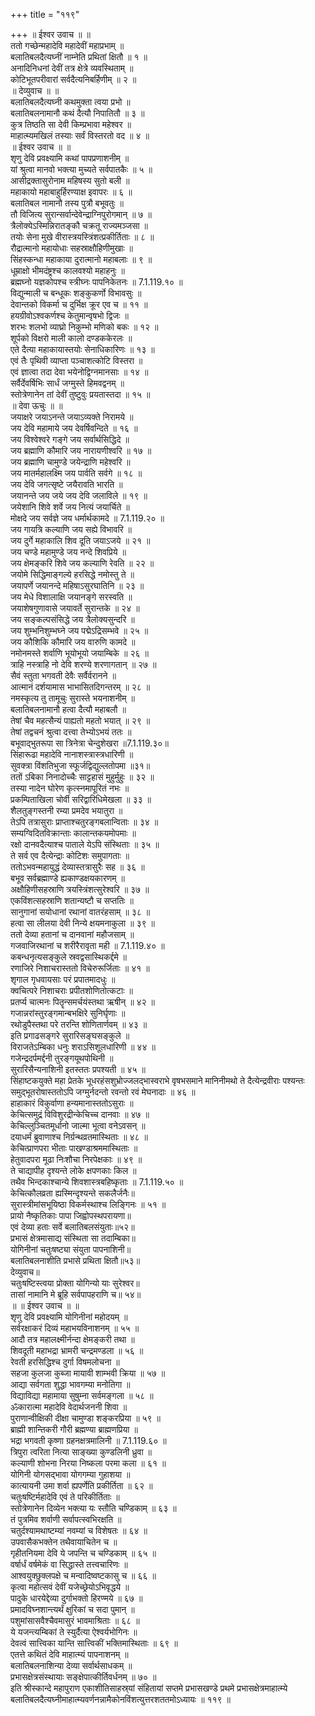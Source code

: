 +++
title = "११९"

+++
॥ ईश्वर उवाच ॥ ॥  
ततो गच्छेन्महादेवि महादेवीं महाप्रभाम् ॥  
बलातिबलदैत्यघ्नीं नाम्नेति प्रथितां क्षितौ ॥ १ ॥  
अनादिनिधनां देवीं तत्र क्षेत्रे व्यवस्थिताम् ॥  
कोटिभूतपरीवारां सर्वदैत्यनिबर्हिणीम् ॥ २ ॥  
॥ देव्युवाच ॥ ॥  
बलातिबलदैत्यघ्नी कथमुक्ता त्वया प्रभो ॥  
बलातिबलनामानौ कथं दैत्यौ निपातितौ ॥ ३ ॥  
कुत्र तिष्ठति सा देवी किम्प्रभावा महेश्वर ॥  
माहात्म्यमखिलं तस्याः सर्वं विस्तरतो वद ॥ ४ ॥  
॥ ईश्वर उवाच ॥ ॥  
शृणु देवि प्रवक्ष्यामि कथां पापप्रणाशनीम् ॥  
यां श्रुत्वा मानवो भक्त्या मुच्यते सर्वपातकैः ॥ ५ ॥  
आसीद्रक्तासुरोनाम महिषस्य सुतो बली ॥  
महाकायो महाबाहुर्हिरण्याक्ष इवापरः ॥ ६ ॥  
बलातिबल नामानौ तस्य पुत्रौ बभूवतुः ॥  
तौ विजित्य सुरान्सर्वान्देवेन्द्राग्निपुरोगमान् ॥ ७ ॥  
त्रैलोक्येऽस्मिन्निरातङ्कौ चक्रतू राज्यमञ्जसा ॥  
तयोः सेना मुखे वीरास्त्रयस्त्रिंशत्प्रकीर्तिताः ॥ ८ ॥  
रौद्रात्मानो महायोधाः सहस्राक्षौहिणीमुखाः ॥  
सिंहस्कन्धा महाकाया दुरात्मानो महाबलाः ॥ ९ ॥  
धूम्राक्षो भीमदंष्ट्रश्च कालवश्यो महाहनुः ॥  
ब्रह्मघ्नो यज्ञकोपश्च स्त्रीघ्नः पापनिकेतनः ॥ 7.1.119.१० ॥  
विद्युन्माली च बन्धूकः शङ्कुकर्णो विभावसुः ॥  
देवान्तको विकर्मा च दुर्भिक्ष क्रूर एव च ॥ ११ ॥  
हयग्रीवोऽश्वकर्णश्च केतुमान्वृषभो द्विजः ॥  
शरभः शलभो व्याघ्रो निकुम्भो मणिको बकः ॥ १२ ॥  
शूर्पको विक्षरो माली कालो दण्डककेरलः ॥  
एते दैत्या महाकायास्तयोः सेनाधिकारिणः ॥ १३ ॥  
एवं तैः पृथिवी व्याप्ता पञ्चाशत्कोटि विस्तरा ॥  
एवं ज्ञात्वा तदा देवा भयेनोद्विग्नमानसाः ॥ १४ ॥  
सर्वैर्देवर्षिभिः सार्धं जग्मुस्ते हिमवद्वनम् ॥  
स्तोत्रेणानेन तां देवीं तुष्टुवुः प्रयतास्तदा ॥ १५ ॥  
॥ देवा ऊचुः ॥ ॥  
जयाक्षरे जयाऽनन्ते जयाऽव्यक्ते निरामये ॥  
जय देवि महामाये जय देवर्षिवन्दिते ॥ १६ ॥  
जय विश्वेश्वरे गङ्गे जय सर्वार्थसिद्धिदे ॥  
जय ब्रह्माणि कौमारि जय नारायणीश्वरि ॥ १७ ॥  
जय ब्रह्माणि चामुण्डे जयेन्द्राणि महेश्वरि ॥  
जय मातर्महालक्ष्मि जय पार्वति सर्वगे ॥ १८ ॥  
जय देवि जगत्सृष्टे जयैरावति भारति ॥  
जयानन्ते जय जये जय देवि जलाविले ॥ १९ ॥  
जयेशानि शिवे शर्वे जय नित्यं जयार्चिते ॥  
मोक्षदे जय सर्वज्ञे जय धर्मार्थकामदे ॥ 7.1.119.२० ॥  
जय गायत्रि कल्याणि जय सह्ये विभावरि ॥  
जय दुर्गे महाकालि शिव दूति जयाऽजये ॥ २१ ॥  
जय चण्डे महामुण्डे जय नन्दे शिवप्रिये ॥  
जय क्षेमङ्करि शिवे जय कल्याणि रेवति ॥ २२ ॥  
जयोमे सिद्धिमाङ्गल्ये हरसिद्धे नमोस्तु ते ॥  
जयापर्णे जयानन्दे महिषाऽसुरघातिनि ॥ २३ ॥  
जय मेधे विशालाक्षि जयानङ्गे सरस्वति ॥  
जयाशेषगुणावासे जयावर्ते सुरान्तके ॥ २४ ॥  
जय सङ्कल्पसंसिद्धे जय त्रैलोक्यसुन्दरि ॥  
जय शुम्भनिशुम्भघ्ने जय पद्मेऽद्रिसम्भवे ॥ २५ ॥  
जय कौशिकि कौमारि जय वारुणि कामदे ॥  
नमोनमस्ते शर्वाणि भूयोभूयो जयाम्बिके ॥ २६ ॥  
त्राहि नस्त्राहि नो देवि शरण्ये शरणागतान् ॥ २७ ॥  
सैवं स्तुता भगवती देवैः सर्वैर्वरानने ॥  
आत्मानं दर्शयामास भाभासितदिगन्तरम् ॥ २८ ॥  
नमस्कृत्य तु तामूचुः सुरास्ते भयनाशनीम् ॥  
बलातिबलनामानौ हत्वा दैत्यौ महाबलौ ॥  
तेषां चैव महत्सैन्यं पाह्यतो महतो भयात् ॥ २९ ॥  
तेषां तद्वचनं श्रुत्वा दत्त्वा तेभ्योऽभयं ततः ॥  
बभूवाद्भुतरूपा सा त्रिनेत्रा चेन्दुशेखरा ॥7.1.119.३०॥  
सिंहारूढा महादेवि नानाशस्त्रास्त्रधारिणी ॥  
सुवक्त्रा विंशतिभुजा स्फूर्जद्विद्युल्लतोपमा ॥३१॥  
ततों ऽबिका निनादोच्चैः साट्टहासं मुहुर्मुहुः ॥ ३२ ॥  
तस्या नादेन घोरेण कृत्स्नमापूरितं नभः ॥  
प्रकम्पिताखिला चोर्वी सरिद्वारिधिमेखला ॥ ३३ ॥  
शैलतुङ्गस्तनी रम्या प्रमदेव भयातुरा ॥  
तेऽपि तत्रासुराः प्राप्ताश्चतुरङ्गबलान्विताः ॥ ३४ ॥  
सम्यग्विदितविक्रान्ताः कालान्तकयमोपमाः ॥  
रक्षो दानवदैत्याश्च पाताले येऽपि संस्थिताः ॥ ३५ ॥  
ते सर्व एव दैत्येन्द्राः कोटिशः समुपागताः ॥  
ततोऽभवन्महायुद्धं देव्यास्तत्रासुरैः सह ॥ ३६ ॥  
बभूव सर्वब्रह्माण्डे ह्यकाण्डक्षयकारणम् ॥  
अक्षौहिणीसहस्राणि त्रयस्त्रिंशत्सुरेश्वरि ॥ ३७ ॥  
एकविंशत्सहस्राणि शतान्यष्टौ च सप्ततिः ॥  
सानुगानां सयोधानां रथानां वातरंहसाम् ॥ ३८ ॥  
हत्वा सा लीलया देवी निन्ये क्षयमनाकुला ॥ ३९ ॥  
ततो देव्या हतानां च दानवानां महौजसाम् ॥  
गजवाजिरथानां च शरीरैरावृता मही ॥ 7.1.119.४० ॥  
कबन्धनृत्यसङ्कुले स्रवद्वसास्थिकर्द्दमे ॥  
रणाजिरे निशाचरास्ततो विचेरुरूर्जिताः ॥ ४१ ॥  
शृगाल गृधवायसाः परं प्रपातमादधुः ॥  
क्वचित्परे निशाचराः प्रपीतशोणितोत्कटाः ॥  
प्रतर्प्य चात्मनः पितॄन्समर्चयंस्तथा ऋषीन् ॥ ४२ ॥  
गजान्नरांस्तुरङ्गमान्बभक्षिरे सुनिर्घृणाः ॥  
रथोडुपैस्तथा परे तरन्ति शोणितार्णवम् ॥ ४३ ॥  
इति प्रगाढसङ्गरे सुरारिसङ्घसङ्कुले ॥  
विराजतेऽम्बिका धनुः शराऽसिशूलधारिणी ॥ ४४ ॥  
गजेन्द्रदर्पमर्द्दनी तुरङ्गयूथपोथिनी ॥  
सुरारिसैन्यनाशिनी इतस्ततः प्रपश्यती ॥ ४५ ॥  
सिंहाष्टकयुक्ते महा प्रेतके भूधरहंसशुभ्रोज्जलद्भास्वराभे वृषभसमाने मानिनीमथो ते दैत्येन्द्रवीराः पश्यन्तः समुद्भूतरोषास्ततोऽपि जग्मुर्नदन्तो रवन्तो रवं मेघनादाः ॥ ४६ ॥  
हाहाकारं विकुर्वाणा हन्यमानास्ततोऽसुराः ॥  
केचित्समुद्रं विविशुरद्रीन्केचिच्च दानवाः ॥ ४७ ॥  
केचिल्लुञ्चितमूर्धानो जाल्मा भूत्वा वनेऽवसन् ॥  
दयाधर्मं ब्रुवाणाश्च निर्ग्रन्थव्रतमास्थिताः ॥ ४८ ॥  
केचित्प्राणपरा भीताः पाखण्डाश्रममास्थिताः ॥  
हेतुवादपरा मूढा निःशौचा निरपेक्षकाः ॥ ४९ ॥  
ते चाद्यापीह दृश्यन्ते लोके क्षपणकाः किल ॥  
तथैव भिन्दकाश्चान्ये शिवशास्त्रबहिष्कृताः ॥ 7.1.119.५० ॥  
केचित्कौलव्रता ह्यस्मिन्दृश्यन्ते सकलैर्जनैः॥  
सुरास्त्रीमांसभूयिष्ठा विकर्मस्थाश्च लिङ्गिनः ॥ ५१ ॥  
प्रायो नैष्कृतिकाः पापा जिह्वोपस्थपरायणा॥  
एवं देव्या हताः सर्वे बलातिबलसंयुताः॥५२॥  
प्रभासं क्षेत्रमासाद्य संस्थिता सा तदाम्बिका॥  
योगिनीनां चतुःषष्ट्या संयुता पापनाशिनी॥  
बलातिबलनाशीति प्रभासे प्रथिता क्षितौ॥५३॥  
देव्युवाच॥  
चतुःषष्टिस्त्वया प्रोक्ता योगिन्यो याः सुरेश्वर॥  
तासां नामानि मे ब्रूहि सर्वपापहराणि च॥ ५४॥  
॥ ॥ ईश्वर उवाच ॥ ॥  
शृणु देवि प्रवक्ष्यामि योगिनीनां महोदयम् ॥  
सर्वरक्षाकरं दिव्यं महाभयविनाशनम् ॥ ५५ ॥  
आदौ तत्र महालक्ष्मीर्नन्दा क्षेमङ्करी तथा ॥  
शिवदूती महाभद्रा भ्रामरी चन्द्रमण्डला ॥ ५६ ॥  
रेवती हरसिद्धिश्च दुर्गा विषमलोचना ॥  
सहजा कुलजा कुब्जा मायावी शाम्भवी क्रिया ॥ ५७ ॥  
आद्या सर्वगता शुद्धा भावगम्या मनोतिगा ॥  
विद्याविद्या महामाया सुषुम्ना सर्वमङ्गला ॥ ५८ ॥  
ॐकारात्मा महादेवि वेदार्थजननी शिवा ॥  
पुराणान्वीक्षिकी दीक्षा चामुण्डा शङ्करप्रिया ॥ ५९ ॥  
ब्राह्मी शान्तिकरी गौरी ब्रह्मण्या ब्राह्मणप्रिया ॥  
भद्रा भगवती कृष्णा ग्रहनक्षत्रमालिनी ॥ 7.1.119.६० ॥  
त्रिपुरा त्वरिता नित्या साङ्ख्या कुण्डलिनी ध्रुवा ॥  
कल्याणी शोभना निरया निष्कला परमा कला ॥ ६१ ॥  
योगिनी योगसद्भावा योगगम्या गुहाशया ॥  
कात्यायनी उमा शर्वा ह्यपर्णेति प्रकीर्तिता ॥ ६२ ॥  
चतुःषष्टिर्महादेवि एवं ते परिकीर्तिताः ॥  
स्तोत्रेणानेन दिव्येन भक्त्या यः स्तौति चण्डिकाम् ॥ ६३ ॥  
तं पुत्रमिव शर्वाणी सर्वापत्स्वभिरक्षति ॥  
चतुर्दश्यामथाष्टम्यां नवम्यां च विशेषतः ॥ ६४ ॥  
उपवासैकभक्तेन तथैवायाचितेन च ॥  
गृहीतनियमा देवि ये जपन्ति च चण्डिकाम् ॥ ६५ ॥  
वर्षार्धं वर्षमेकं वा सिद्धास्ते तत्त्वचारिणः ॥  
आश्वयुक्छुक्लपक्षे च मन्वादिष्वष्टकासु च ॥ ६६ ॥  
कृत्वा महोत्सवं देवीं यजेच्छ्रेयोऽभिवृद्धये ॥  
पादुके धारयेद्देव्या दुर्गाभक्तो हिरण्मये ॥ ६७ ॥  
प्रमादविघ्नशान्त्यर्थं क्षुरिकां च सदा पुमान् ॥  
पशुमांसासवैश्चैवमासुरं भावमाश्रिताः ॥ ६८ ॥  
ये यजन्त्यम्बिकां ते स्युर्दैत्या ऐश्वर्यभोगिनः ॥  
देवत्वं सात्त्विका यान्ति सात्त्विकीं भक्तिमास्थिताः ॥ ६९ ॥  
एतत्ते कथितं देवि माहात्म्यं पापनाशनम् ॥  
 बलातिबलनाशिन्या देव्या सर्वार्थसाधकम् ॥  
प्रभासक्षेत्रसंस्थायाः सङ्क्षेपात्कीर्तिवर्धनम् ॥ ७० ॥  
इति श्रीस्कान्दे महापुराण एकाशीतिसाहस्र्यां संहितायां सप्तमे प्रभासखण्डे प्रथमे प्रभासक्षेत्रमाहात्म्ये बलातिबलदैत्यघ्नीमाहात्म्यवर्णनन्नामैकोनविंशत्युत्तरशततमोऽध्यायः ॥ ११९ ॥